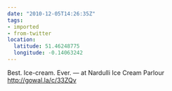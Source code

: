 ```yaml
---
date: "2010-12-05T14:26:35Z"
tags:
- imported
- from-twitter
location:
  latitude: 51.46248775
  longitude: -0.14063242
---
```

Best. Ice-cream. Ever. — at Nardulli Ice Cream Parlour http://gowal.la/c/33ZQv
